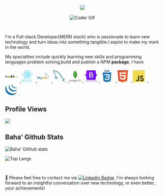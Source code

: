 <p align="center">
  <img src="https://readme-typing-svg.herokuapp.com?font=Lobster&size=30&color=F73569&lines=Hi+I'm+Baha'+Abu-Elwan+">
</p>
<div>
<p align="center">

<img src="https://media.giphy.com/media/SWoSkN6DxTszqIKEqv/giphy.gif" alt="Coder GIF" width="500">
  </div>
</br>

I'm a Full-stack Developer(MERN stack) who is passionate to learn new technology and turn ideas
into something tangible.I aspire to make my mark in the world.


My specialties include quickly learning new skills and programming languages problem solving,build and publish a NPM  𝐩𝐚𝐜𝐤𝐚𝐠𝐞, I have  
<br/>
<img src="https://github.com/devicons/devicon/blob/master/icons/nodejs/nodejs-original-wordmark.svg" title="NodeJS" alt="NodeJS" width="40" height="40"/>&nbsp;
,<img src="https://github.com/devicons/devicon/blob/master/icons/react/react-original-wordmark.svg" title="React" alt="React" width="40" height="40"/>&nbsp;
,<img src="https://github.com/devicons/devicon/blob/master/icons/mysql/mysql-original-wordmark.svg" title="MySQL"  alt="MySQL" width="40" height="40"/>&nbsp;
,<img src="https://github.com/devicons/devicon/blob/master/icons/mysql/mysql-original.svg" title="mysql" alt="mysql" width="40" height="40"/>&nbsp;
,<img src="https://github.com/devicons/devicon/blob/master/icons/mongodb/mongodb-original-wordmark.svg"  title="mongodb" alt="mongodb" width="40" height="40"/>&nbsp;, <img src="https://github.com/devicons/devicon/blob/master/icons/bootstrap/bootstrap-original-wordmark.svg"  title="bootstrap" alt="bootstrap" width="40" height="40"/>&nbsp;,
<img src="https://github.com/devicons/devicon/blob/master/icons/css3/css3-plain-wordmark.svg"  title="CSS3" alt="CSS" width="40" height="40"/>&nbsp;
,<img src="https://github.com/devicons/devicon/blob/master/icons/html5/html5-original.svg" title="HTML5" alt="HTML" width="40" height="40"/>&nbsp;
,<img src="https://github.com/devicons/devicon/blob/master/icons/javascript/javascript-original.svg" title="JavaScript" alt="JavaScript" width="40" height="40"/>&nbsp;
,<img src="https://github.com/devicons/devicon/blob/master/icons/jquery/jquery-plain.svg" title="jquery" alt="jquery" width="40" height="40"/>&nbsp;.

## Profile Views
<img src="https://profile-counter.glitch.me/BahaAbuelwan/count.svg">

<br />

## Baha' Github Stats
![Baha' GitHub stats](https://github-readme-stats.vercel.app/api?username=BahaAbuelwan&count_private=true&show_icons=true&theme=dark)
<br />

![Top Langs](https://github-readme-stats.vercel.app/api/top-langs/?username=BahaAbuelwan&show_icons=true&theme=radical)

<br />

<!-- [![GitHub Streak](https://github-readme-streak-stats.herokuapp.com/?user=BahaAbuelwan&theme=radical)](https://git.io/streak-stats) 
<br /> -->

💬 Please feel free to contact me via [![Linkedin Badge](https://img.shields.io/badge/-Baha'-blue?style=flat&logo=Linkedin&logoColor=white)](https://www.linkedin.com/in/bahaabuelwan/) .I'm always looking forward to an insightful conversation over new technology, or even better, your achievements!
